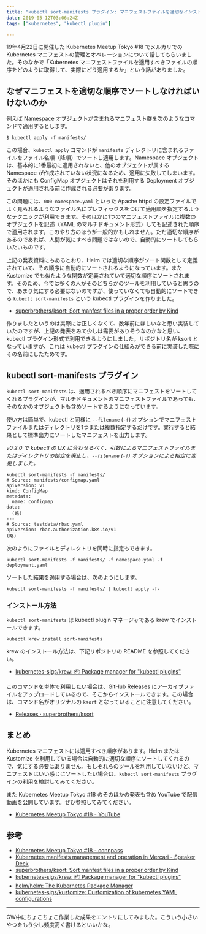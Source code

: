 ```yaml
---
title: "kubectl sort-manifests プラグイン: マニフェストファイルを適切なインストール順序に並び替える"
date: 2019-05-12T03:06:24Z
tags: ["kubernetes", "kubectl plugin"]

---
```


19年4月22日に開催した Kubernetes Meetup Tokyo #18 でメルカリでの Kubernetes マニフェストの管理とオペレーションについて話してもらいました。そのなかで「Kubernetes マニフェストファイルを適用すべきファイルの順序をどのように取得して、実際にどう適用するか」という話がありました。

<script async class="speakerdeck-embed" data-slide="92" data-id="f3872035e1134d988dc8d5c192ef6549" data-ratio="1.77777777777778" src="//speakerdeck.com/assets/embed.js"></script>

## なぜマニフェストを適切な順序でソートしなければいけないのか

例えば Namespace オブジェクトが含まれるマニフェスト群を次のようなコマンドで適用するとします。

```
$ kubectl apply -f manifests/
```

この場合、`kubectl apply` コマンドが `manifests` ディレクトリに含まれるファイルをファイル名順（降順）でソートし適用します。Namespace オブジェクトは、基本的に1番最初に適用されないと、他のオブジェクトが属する Namespace が作成されていない状況になるため、適用に失敗してしまいます。そのほかにも ConfigMap オブジェクトはそれを利用する Deployment オブジェクトが適用される前に作成される必要があります。

この問題には、`000-namespace.yaml` といった Apache httpd の設定ファイルでよく見られるようなファイル名にプレフィックスをつけて適用順を指定するようなテクニックが利用できます。そのほかに1つのマニフェストファイルに複数のオブジェクトを記述（YAML のマルチドキュメント形式）しても記述された順序で適用されます。このやり方のほうが一般的かもしれません。ただ適切な順序があるのであれば、人間が気にすべき問題ではないので、自動的にソートしてもらいたいものです。

上記の発表資料にもあるとおり、Helm では適切な順序がソート関数として定義されていて、その順序に自動的にソートされるようになっています。また Kustomize でも似たような関数が定義されていて適切な順序にソートされます。そのため、今では多くの人がそのどちらかのツールを利用していると思うので、あまり気にする必要はないのですが、使っていなくても自動的にソートできる `kubectl sort-manifests` という kubectl プラグインを作りました。

- [superbrothers/ksort: Sort manfest files in a proper order by Kind](https://github.com/superbrothers/ksort)

作りましたというのは実際には正しくなくて、数年前にほしいなと思い実装していたのですが、上記の発表をみて少しは需要がありそうなのかなと思い、kubectl プラグイン形式で利用できるようにしました。リポジトリ名が ksort となっていますが、これは kubectl プラグインの仕組みができる前に実装した際にその名前にしたためです。

## kubectl sort-manifests プラグイン

`kubectl sort-manifests` は、適用されるべき順序にマニフェストをソートしてくれるプラグインが、マルチドキュメントのマニフェストファイルであっても、そのなかのオブジェクトも含めソートするようになっています。

使い方は簡単で、kubectl と同様に `--filename` (`-f`) オプションでマニフェストファイルまたはディレクトリを1つまたは複数指定するだけです。実行すると結果として標準出力にソートしたマニフェストを出力します。

*v0.2.0 で kubectl の UX に合わせるべく、引数によるマニフェストファイルまたはディレクトリの指定を廃止し、`--filename` (`-f`) オプションによる指定に変更しました。*

```
kubectl sort-manifests -f manifests/
# Source: manifests/configmap.yaml
apiVersion: v1
kind: ConfigMap
metadata:
  name: configmap
data:
  (略)
---
# Source: testdata/rbac.yaml
apiVersion: rbac.authorization.k8s.io/v1
(略)
```

次のようにファイルとディレクトリを同時に指定もできます。

```
kubectl sort-manifests -f manifests/ -f namespace.yaml -f deployment.yaml
```

ソートした結果を適用する場合は、次のようにします。

```
kubectl sort-manifests -f manifests/ | kubectl apply -f-
```

### インストール方法


`kubectl sort-manifests` は kubectl plugin マネージャである krew でインストールできます。

```
kubectl krew install sort-manifests
```

krew のインストール方法は、下記リポジトリの README を参照してください。

- [kubernetes\-sigs/krew: 📦 Package manager for "kubectl plugins"](https://github.com/kubernetes-sigs/krew)

このコマンドを単体で利用したい場合は、GitHub Releases にアーカイブファイルをアップロードしているので、そこからインストールできます。この場合は、コマンド名がオリジナルの `ksort` となっていることに注意してください。

- [Releases · superbrothers/ksort](https://github.com/superbrothers/ksort/releases)

## まとめ

Kubernetes マニフェストには適用すべき順序があります。Helm または Kustomize を利用している場合は自動的に適切な順序にソートしてくれるので、気にする必要はありません。もしそれらのツールを利用していないけど、マニフェストはいい感じにソートしたい場合は、`kubectl sort-manifests` プラグインの利用を検討してみてください。

また Kubernetes Meetup Tokyo #18 のそのほかの発表も含め YouTube で配信動画を公開しています。ぜひ参照してみてください。

- [Kubernetes Meetup Tokyo \#18 \- YouTube](https://www.youtube.com/watch?v=5NL1tEIcU-o)

## 参考

- [Kubernetes Meetup Tokyo \#18 \- connpass](https://k8sjp.connpass.com/event/124114/)
- [Kubernetes manifests management and operation in Mercari \- Speaker Deck](https://speakerdeck.com/b4b4r07/kubernetes-manifests-management-and-operation-in-mercari)
- [superbrothers/ksort: Sort manfest files in a proper order by Kind](https://github.com/superbrothers/ksort)
- [kubernetes\-sigs/krew: 📦 Package manager for "kubectl plugins"](https://github.com/kubernetes-sigs/krew)
- [helm/helm: The Kubernetes Package Manager](https://github.com/helm/helm)
- [kubernetes\-sigs/kustomize: Customization of kubernetes YAML configurations](https://github.com/kubernetes-sigs/kustomize/)

---

GW中にちょこちょこ作業した成果をエントリにしてみました。こういう小さいやつをもう少し頻度高く書けるといいかな。
